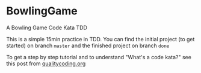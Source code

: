 # BowlingGame
A Bowling Game Code Kata TDD

This is a simple 15min practice in TDD.
You can find the initial project (to get started) on branch `master`
and the finished project on branch `done`

To get a step by step tutorial and to understand "What's a code kata?" see this post from [qualitycoding.org](https://qualitycoding.org/tdd-kata/)

